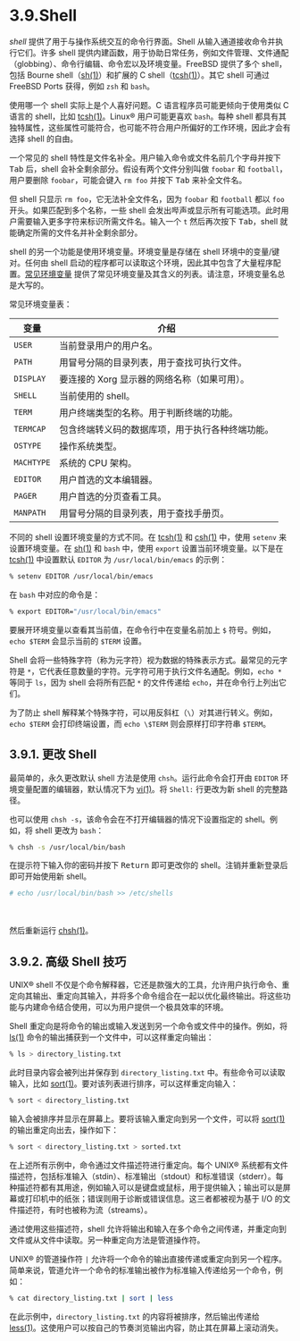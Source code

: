 # 3.9.Shell

*shell* 提供了用于与操作系统交互的命令行界面。Shell 从输入通道接收命令并执行它们。许多 shell 提供内建函数，用于协助日常任务，例如文件管理、文件通配（globbing）、命令行编辑、命令宏以及环境变量。FreeBSD 提供了多个 shell，包括 Bourne shell（[sh(1)](https://man.freebsd.org/cgi/man.cgi?query=sh&sektion=1&format=html)）和扩展的 C shell（[tcsh(1)](https://man.freebsd.org/cgi/man.cgi?query=tcsh&sektion=1&format=html)）。其它 shell 可通过 FreeBSD Ports  获得，例如 `zsh` 和 `bash`。

使用哪一个 shell 实际上是个人喜好问题。C 语言程序员可能更倾向于使用类似 C 语言的 shell，比如 [tcsh(1)](https://man.freebsd.org/cgi/man.cgi?query=tcsh&sektion=1&format=html)。Linux® 用户可能更喜欢 `bash`。每种 shell 都具有其独特属性，这些属性可能符合，也可能不符合用户所偏好的工作环境，因此才会有选择 shell 的自由。

一个常见的 shell 特性是文件名补全。用户输入命令或文件名前几个字母并按下 <kbd>Tab</kbd> 后，shell 会补全剩余部分。假设有两个文件分别叫做 `foobar` 和 `football`，用户要删除 `foobar`，可能会键入 `rm foo` 并按下 <kbd>Tab</kbd> 来补全文件名。

但 shell 只显示 `rm foo`，它无法补全文件名，因为 `foobar` 和 `football` 都以 `foo` 开头。如果匹配到多个名称，一些 shell 会发出哔声或显示所有可能选项。此时用户需要输入更多字符来标识所需文件名。输入一个 `t` 然后再次按下 <kbd>Tab</kbd>，shell 就能确定所需的文件名并补全剩余部分。

shell 的另一个功能是使用环境变量。环境变量是存储在 shell 环境中的变量/键对。任何由 shell 启动的程序都可以读取这个环境，因此其中包含了大量程序配置。[常见环境变量](https://docs.freebsd.org/en/books/handbook/basics/#shell-env-vars) 提供了常见环境变量及其含义的列表。请注意，环境变量名总是大写的。

常见环境变量表：

| 变量 | 介绍 |
| ---- | ---- |
| `USER` | 当前登录用户的用户名。 |
| `PATH` | 用冒号分隔的目录列表，用于查找可执行文件。 |
| `DISPLAY` | 要连接的 Xorg 显示器的网络名称（如果可用）。 |
| `SHELL` | 当前使用的 shell。 |
| `TERM` | 用户终端类型的名称。用于判断终端的功能。 |
| `TERMCAP` | 包含终端转义码的数据库项，用于执行各种终端功能。 |
| `OSTYPE` | 操作系统类型。 |
| `MACHTYPE` | 系统的 CPU 架构。 |
| `EDITOR` | 用户首选的文本编辑器。 |
| `PAGER` | 用户首选的分页查看工具。 |
| `MANPATH` | 用冒号分隔的目录列表，用于查找手册页。 |

不同的 shell 设置环境变量的方式不同。在 [tcsh(1)](https://man.freebsd.org/cgi/man.cgi?query=tcsh&sektion=1&format=html) 和 [csh(1)](https://man.freebsd.org/cgi/man.cgi?query=csh&sektion=1&format=html) 中，使用 `setenv` 来设置环境变量。在 [sh(1)](https://man.freebsd.org/cgi/man.cgi?query=sh&sektion=1&format=html) 和 `bash` 中，使用 `export` 设置当前环境变量。以下是在 [tcsh(1)](https://man.freebsd.org/cgi/man.cgi?query=tcsh&sektion=1&format=html) 中设置默认 `EDITOR` 为 `/usr/local/bin/emacs` 的示例：

```sh
% setenv EDITOR /usr/local/bin/emacs
```

在 `bash` 中对应的命令是：

```sh
% export EDITOR="/usr/local/bin/emacs"
```

要展开环境变量以查看其当前值，在命令行中在变量名前加上 `$` 符号。例如，`echo $TERM` 会显示当前的 `$TERM` 设置。

Shell 会将一些特殊字符（称为元字符）视为数据的特殊表示方式。最常见的元字符是 `*`，它代表任意数量的字符。元字符可用于执行文件名通配。例如，`echo *` 等同于 `ls`，因为 shell 会将所有匹配 `*` 的文件传递给 `echo`，并在命令行上列出它们。

为了防止 shell 解释某个特殊字符，可以用反斜杠（`\`）对其进行转义。例如，`echo $TERM` 会打印终端设置，而 `echo \$TERM` 则会原样打印字符串 `$TERM`。

## 3.9.1. 更改 Shell

最简单的，永久更改默认 shell 方法是使用 `chsh`。运行此命令会打开由 `EDITOR` 环境变量配置的编辑器，默认情况下为 [vi(1)](https://man.freebsd.org/cgi/man.cgi?query=vi&sektion=1&format=html)。将 `Shell:` 行更改为新 shell 的完整路径。

也可以使用 `chsh -s`，该命令会在不打开编辑器的情况下设置指定的 shell。例如，将 shell 更改为 `bash`：

```sh
% chsh -s /usr/local/bin/bash
```

在提示符下输入你的密码并按下 <kbd>Return</kbd> 即可更改你的 shell。注销并重新登录后即可开始使用新 shell。

```sh
# echo /usr/local/bin/bash >> /etc/shells
```

<br /><br />然后重新运行 [chsh(1)](https://man.freebsd.org/cgi/man.cgi?query=chsh&sektion=1&format=html)。

## 3.9.2. 高级 Shell 技巧

UNIX® shell 不仅是个命令解释器，它还是款强大的工具，允许用户执行命令、重定向其输出、重定向其输入，并将多个命令组合在一起以优化最终输出。将这些功能与内建命令结合使用，可以为用户提供一个极具效率的环境。

Shell 重定向是将命令的输出或输入发送到另一个命令或文件中的操作。例如，将 [ls(1)](https://man.freebsd.org/cgi/man.cgi?query=ls&sektion=1&format=html) 命令的输出捕获到一个文件中，可以这样重定向输出：

```sh
% ls > directory_listing.txt
```

此时目录内容会被列出并保存到 `directory_listing.txt` 中。有些命令可以读取输入，比如 [sort(1)](https://man.freebsd.org/cgi/man.cgi?query=sort&sektion=1&format=html)。要对该列表进行排序，可以这样重定向输入：

```sh
% sort < directory_listing.txt
```

输入会被排序并显示在屏幕上。要将该输入重定向到另一个文件，可以将 [sort(1)](https://man.freebsd.org/cgi/man.cgi?query=sort&sektion=1&format=html) 的输出重定向出去，操作如下：

```sh
% sort < directory_listing.txt > sorted.txt
```

在上述所有示例中，命令通过文件描述符进行重定向。每个 UNIX® 系统都有文件描述符，包括标准输入（stdin）、标准输出（stdout）和标准错误（stderr）。每种描述符都有其用途，例如输入可以是键盘或鼠标，用于提供输入；输出可以是屏幕或打印机中的纸张；错误则用于诊断或错误信息。这三者都被视为基于 I/O 的文件描述符，有时也被称为流（streams）。

通过使用这些描述符，shell 允许将输出和输入在多个命令之间传递，并重定向到文件或从文件中读取。另一种重定向方法是管道操作符。

UNIX® 的管道操作符 `|` 允许将一个命令的输出直接传递或重定向到另一个程序。简单来说，管道允许一个命令的标准输出被作为标准输入传递给另一个命令，例如：

```sh
% cat directory_listing.txt | sort | less
```

在此示例中，`directory_listing.txt` 的内容将被排序，然后输出传递给 [less(1)](https://man.freebsd.org/cgi/man.cgi?query=less&sektion=1&format=html)。这使用户可以按自己的节奏浏览输出内容，防止其在屏幕上滚动消失。
